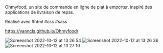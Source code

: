 Ohmyfood, un site de commande en ligne de plat à emporter, 
inspiré des applications de livraison de repas.

Réalisé avec #html #css #sass

https://yanncls.github.io/Ohmyfood/

![Screenshot 2022-10-12 at 13 26 54](https://user-images.githubusercontent.com/91957898/195331088-603e2041-f9ca-442c-8dd3-25d4921b9531.png)
![Screenshot 2022-10-12 at 13 26 36](https://user-images.githubusercontent.com/91957898/195331114-02e78c09-aedc-4796-a93e-07c8212639f8.png)
![Screenshot 2022-10-12 at 13 27 10](https://user-images.githubusercontent.com/91957898/195331133-caf8bd06-783d-495f-9d7a-60601d6debed.png)
